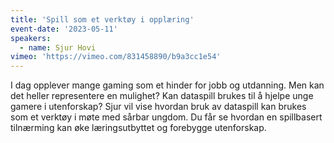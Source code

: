 ```yaml
---
title: 'Spill som et verktøy i opplæring'
event-date: '2023-05-11'
speakers:
  - name: Sjur Hovi
vimeo: 'https://vimeo.com/831458890/b9a3cc1e54'
---
```


I dag opplever mange gaming som et hinder for jobb og utdanning. Men kan det heller representere en mulighet? Kan dataspill brukes til å hjelpe unge gamere i utenforskap? Sjur vil vise hvordan bruk av dataspill kan brukes som et verktøy i møte med sårbar ungdom. Du får se hvordan en spillbasert tilnærming kan øke læringsutbyttet og forebygge utenforskap.